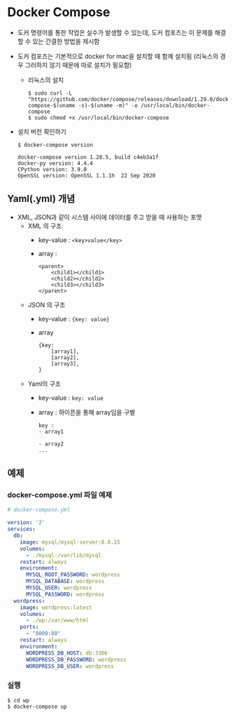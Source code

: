 # Docker Compose


- 도커 명령어를 통한 작업은 실수가 발생할 수 있는데, 도커 컴포즈는 이 문제를 해결할 수 있는 간결한 방법을 제시함
- 도커 컴포즈는 기본적으로 docker for mac을 설치할 때 함께 설치됨 (리눅스의 경우 그러하지 않기 때문에 따로 설치가 필요함)

	- 리눅스의 설치

		```
		$ sudo curl -L "https://github.com/docker/compose/releases/download/1.29.0/docker-compose-$(uname -s)-$(uname -m)" -o /usr/local/bin/docker-compose
		$ sudo chmod +x /usr/local/bin/docker-compose
		```
- 설치 버전 확인하기
	
	```
	$ docker-compose version
	
	docker-compose version 1.28.5, build c4eb3a1f
	docker-py version: 4.4.4
	CPython version: 3.9.0
	OpenSSL version: OpenSSL 1.1.1h  22 Sep 2020
	```


## Yaml(.yml) 개념

- XML, JSON과 같이 시스템 사이에 데이터를 주고 받을 때 사용하는 포맷
	- XML 의 구조: 
		- key-value : `<key>value</key>`
		- array : 

			```
			<parent>
				<child1></child1>
				<child2></child2>
				<child3></child3>
			</parent>
			```
	- JSON 의 구조
		- key-value : `{key: value}`
		- array 

			```
			{key: 
				[array1], 
				[array2],
				[array3],
			}
			```
	- Yaml의 구조
		- key-value : `key: value`
		- array :  하이픈을 통해 array임을 구별

			```
			key : 
			- array1
			
			- array2
			...
			```

## 예제

### docker-compose.yml 파일 예제

```yml
# docker-compose.yml

version: '2'
services:
  db:
    image: mysql/mysql-server:8.0.15
    volumes: 
      - ./mysql:/var/lib/mysql
    restart: always
    environment:
      MYSQL_ROOT_PASSWORD: wordpress
      MYSQL_DATABASE: wordpress
      MYSQL_USER: wordpress
      MYSQL_PASSWORD: wordpress
  wordpress:
    image: wordpress:latest
    volumes:
      - ./wp:/var/www/html
    ports:
      - "8000:80"
    restart: always
    environment:
      WORDPRESS_DB_HOST: db:3306
      WORDPRESS_DB_PASSWORD: wordpress
      WORDPRESS_DB_USER: wordpress
```

### 실행

```
$ cd wp
$ docker-compose up
```




